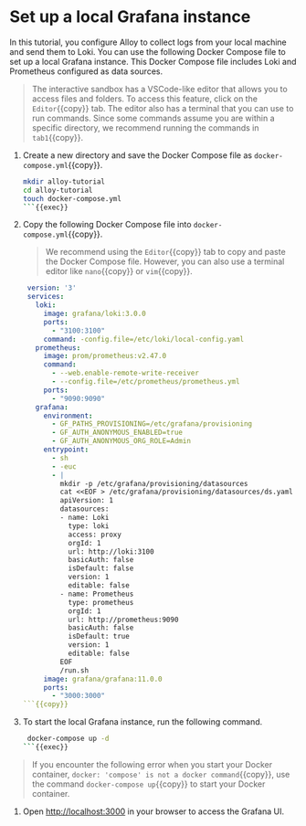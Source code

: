 # Set up a local Grafana instance

In this tutorial, you configure Alloy to collect logs from your local machine and send them to Loki.
You can use the following Docker Compose file to set up a local Grafana instance.
This Docker Compose file includes Loki and Prometheus configured as data sources.

> The interactive sandbox has a VSCode-like editor that allows you to access files and folders. To access this feature, click on the `Editor`{{copy}} tab. The editor also has a terminal that you can use to run commands. Since some commands assume you are within a specific directory, we recommend running the commands in `tab1`{{copy}}.

1. Create a new directory and save the Docker Compose file as `docker-compose.yml`{{copy}}.

   ```bash
   mkdir alloy-tutorial
   cd alloy-tutorial
   touch docker-compose.yml
   ```{{exec}}

1. Copy the following Docker Compose file into `docker-compose.yml`{{copy}}.
   > We recommend using the `Editor`{{copy}} tab to copy and paste the Docker Compose file. However, you can also use a terminal editor like `nano`{{copy}} or `vim`{{copy}}.

   ```yaml
    version: '3'
    services:
      loki:
        image: grafana/loki:3.0.0
        ports:
          - "3100:3100"
        command: -config.file=/etc/loki/local-config.yaml
      prometheus:
        image: prom/prometheus:v2.47.0
        command:
          - --web.enable-remote-write-receiver
          - --config.file=/etc/prometheus/prometheus.yml
        ports:
          - "9090:9090"
      grafana:
        environment:
          - GF_PATHS_PROVISIONING=/etc/grafana/provisioning
          - GF_AUTH_ANONYMOUS_ENABLED=true
          - GF_AUTH_ANONYMOUS_ORG_ROLE=Admin
        entrypoint:
          - sh
          - -euc
          - |
            mkdir -p /etc/grafana/provisioning/datasources
            cat <<EOF > /etc/grafana/provisioning/datasources/ds.yaml
            apiVersion: 1
            datasources:
            - name: Loki
              type: loki
              access: proxy
              orgId: 1
              url: http://loki:3100
              basicAuth: false
              isDefault: false
              version: 1
              editable: false
            - name: Prometheus
              type: prometheus
              orgId: 1
              url: http://prometheus:9090
              basicAuth: false
              isDefault: true
              version: 1
              editable: false
            EOF
            /run.sh
        image: grafana/grafana:11.0.0
        ports:
          - "3000:3000"
   ```{{copy}}

1. To start the local Grafana instance, run the following command.

   ```bash
    docker-compose up -d
   ```{{exec}}

> If you encounter the following error when you start your Docker container, `docker: 'compose' is not a docker command`{{copy}}, use the command `docker-compose up`{{copy}} to start your Docker container.
> <!-- raw HTML omitted -->

1. Open [http://localhost:3000]({{TRAFFIC_HOST1_3000}}) in your browser to access the Grafana UI.
